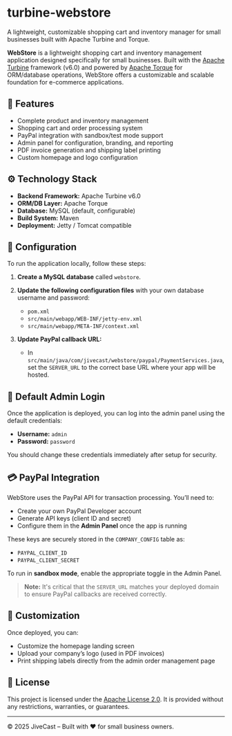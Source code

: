 # turbine-webstore
A lightweight, customizable shopping cart and inventory manager for small businesses built with Apache Turbine and Torque.

**WebStore** is a lightweight shopping cart and inventory management application designed specifically for small businesses. Built with the [Apache Turbine](https://turbine.apache.org/) framework (v6.0) and powered by [Apache Torque](https://db.apache.org/torque/) for ORM/database operations, WebStore offers a customizable and scalable foundation for e-commerce applications.

## 🚀 Features

- Complete product and inventory management
- Shopping cart and order processing system
- PayPal integration with sandbox/test mode support
- Admin panel for configuration, branding, and reporting
- PDF invoice generation and shipping label printing
- Custom homepage and logo configuration

## ⚙️ Technology Stack

- **Backend Framework:** Apache Turbine v6.0
- **ORM/DB Layer:** Apache Torque
- **Database:** MySQL (default, configurable)
- **Build System:** Maven
- **Deployment:** Jetty / Tomcat compatible

## 🔧 Configuration

To run the application locally, follow these steps:

1. **Create a MySQL database** called `webstore`.

2. **Update the following configuration files** with your own database username and password:
   - `pom.xml`
   - `src/main/webapp/WEB-INF/jetty-env.xml`
   - `src/main/webapp/META-INF/context.xml`

3. **Update PayPal callback URL:**
   - In `src/main/java/com/jivecast/webstore/paypal/PaymentServices.java`, set the `SERVER_URL` to the correct base URL where your app will be hosted.

## 🔐 Default Admin Login

Once the application is deployed, you can log into the admin panel using the default credentials:

- **Username:** `admin`  
- **Password:** `password`

You should change these credentials immediately after setup for security.

## 💳 PayPal Integration

WebStore uses the PayPal API for transaction processing. You’ll need to:

- Create your own PayPal Developer account
- Generate API keys (client ID and secret)
- Configure them in the **Admin Panel** once the app is running

These keys are securely stored in the `COMPANY_CONFIG` table as:
- `PAYPAL_CLIENT_ID`
- `PAYPAL_CLIENT_SECRET`

To run in **sandbox mode**, enable the appropriate toggle in the Admin Panel.

> **Note:** It's critical that the `SERVER_URL` matches your deployed domain to ensure PayPal callbacks are received correctly.

## 🎨 Customization

Once deployed, you can:
- Customize the homepage landing screen
- Upload your company’s logo (used in PDF invoices)
- Print shipping labels directly from the admin order management page

## 📜 License

This project is licensed under the [Apache License 2.0](https://www.apache.org/licenses/LICENSE-2.0). It is provided without any restrictions, warranties, or guarantees.

---

© 2025 JiveCast – Built with ❤️ for small business owners.
